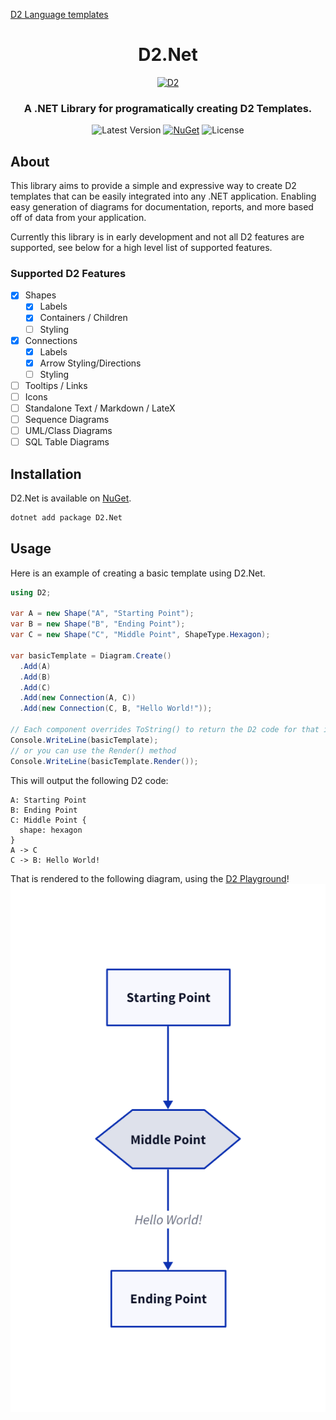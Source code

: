 

[D2 Language templates](https://github.com/terrastruct/d2)

<div align="center">
<h1>D2.Net</h1>
    <a href="https://github.com/terrastruct/d2">
        <img src="https://github.com/terrastruct/d2/blob/master/docs/assets/banner.png?raw=true" alt="D2" />
    </a>
<h3>
A .NET Library for programatically creating D2 Templates.
</h3>


![Latest Version](https://img.shields.io/github/v/release/Snappey/D2.Net)
[![NuGet](https://img.shields.io/nuget/v/D2.Net.svg)](https://www.nuget.org/packages/D2.Net/)
![License](https://img.shields.io/github/license/Snappey/D2.Net.svg)

</div>

## About

This library aims to provide a simple and expressive way to create D2 templates that can be easily integrated into any .NET application. Enabling easy generation of diagrams for documentation, reports, and more based off of data from your application.

Currently this library is in early development and not all D2 features are supported, see below for a high level list of supported features.

### Supported D2 Features

- [x] Shapes
  - [x] Labels
  - [x] Containers / Children
  - [ ] Styling
- [x] Connections
  - [x] Labels
  - [x] Arrow Styling/Directions
  - [ ] Styling
- [ ] Tooltips / Links
- [ ] Icons
- [ ] Standalone Text / Markdown / LateX
- [ ] Sequence Diagrams
- [ ] UML/Class Diagrams
- [ ] SQL Table Diagrams

## Installation

D2.Net is available on [NuGet](https://www.nuget.org/packages/D2.Net/).

```bash
dotnet add package D2.Net
```

## Usage

Here is an example of creating a basic template using D2.Net.

```csharp
using D2;

var A = new Shape("A", "Starting Point");
var B = new Shape("B", "Ending Point");
var C = new Shape("C", "Middle Point", ShapeType.Hexagon);

var basicTemplate = Diagram.Create()
  .Add(A)
  .Add(B)
  .Add(C)
  .Add(new Connection(A, C))
  .Add(new Connection(C, B, "Hello World!"));

// Each component overrides ToString() to return the D2 code for that instance
Console.WriteLine(basicTemplate);
// or you can use the Render() method
Console.WriteLine(basicTemplate.Render());

```
This will output the following D2 code:

```d2
A: Starting Point
B: Ending Point
C: Middle Point {
  shape: hexagon
}
A -> C
C -> B: Hello World!
```
That is rendered to the following diagram, using the [D2 Playground](https://play.d2lang.com/?script=crRSCC5JLCrJzEtXCMjPzCvhcrJScM1LQfCdrRR8M1NSclIhfIVqLgUFBYXijMSCVCuFjNSKxPT8PK5aLkcFXTsFZy5nEOVkpeCRmpOTrxCeX5STosgFCAAA__8%3D&)!
![Basic Template](./assets/d2-readme.png)